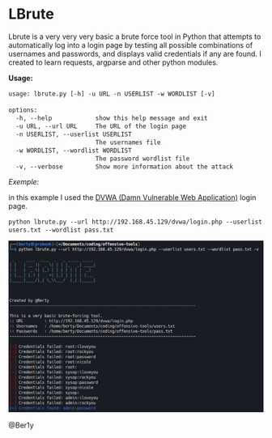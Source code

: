 # LBrute
Lbrute is a very very very basic a brute force tool in Python that attempts to automatically log into a login page by testing all possible combinations of usernames and passwords, and displays valid credentials if any are found.
I created to learn requests, argparse and other python modules.

**Usage:**
```
usage: lbrute.py [-h] -u URL -n USERLIST -w WORDLIST [-v]

options:
  -h, --help            show this help message and exit
  -u URL, --url URL     The URL of the login page
  -n USERLIST, --userlist USERLIST
                        The usernames file
  -w WORDLIST, --wordlist WORDLIST
                        The password wordlist file
  -v, --verbose         Show more information about the attack
```

_Exemple:_

in this example I used the [DVWA (Damn Vulnerable Web Application)](https://sourceforge.net/projects/dvwa.mirror/files/latest/download)  login page.

```
python lbrute.py --url http://192.168.45.129/dvwa/login.php --userlist users.txt --wordlist pass.txt
```



![](./banner.jpg)

@Ber1y
